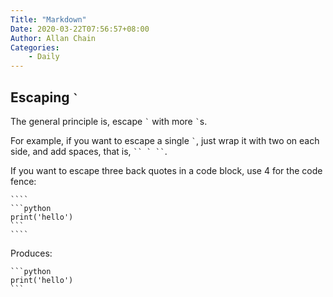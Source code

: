 ```yaml
---
Title: "Markdown"
Date: 2020-03-22T07:56:57+08:00
Author: Allan Chain
Categories:
    - Daily
---
```


## Escaping `` ` ``

The general principle is, escape `` ` `` with more `` ` ``s.

For example, if you want to escape a single `` ` ``, just wrap it with two on each side, and add spaces, that is, ``` `` ` `` ```.

If you want to escape three back quotes in a code block, use 4 for the code fence:
`````
````
```python
print('hello')
```
````
`````
Produces:
````
```python
print('hello')
```
````
